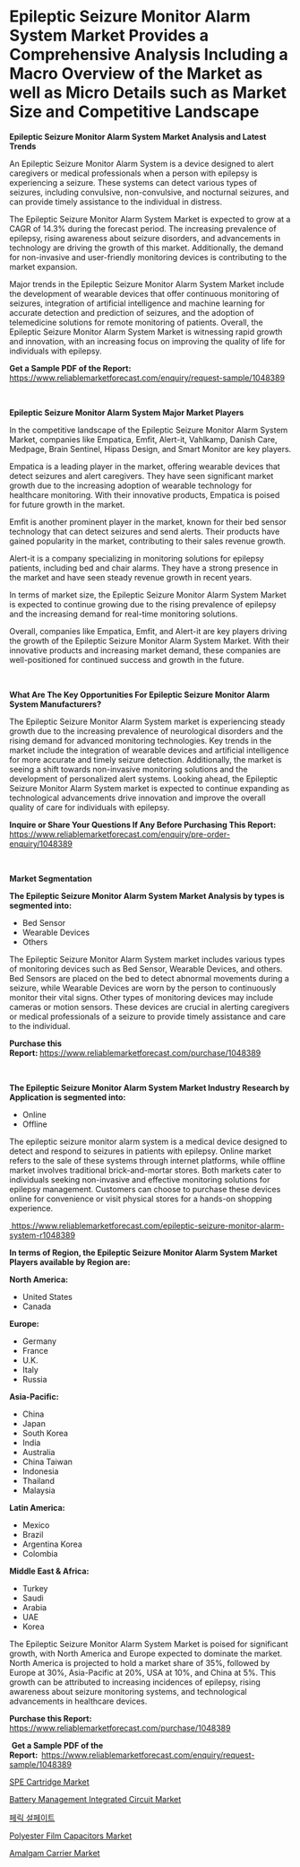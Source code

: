 <p><h1>Epileptic Seizure Monitor Alarm System Market Provides a Comprehensive Analysis Including a Macro Overview of the Market as well as Micro Details such as Market Size and Competitive Landscape</h1></p><p><strong>Epileptic Seizure Monitor Alarm System Market Analysis and Latest Trends</strong></p>
<p><p>An Epileptic Seizure Monitor Alarm System is a device designed to alert caregivers or medical professionals when a person with epilepsy is experiencing a seizure. These systems can detect various types of seizures, including convulsive, non-convulsive, and nocturnal seizures, and can provide timely assistance to the individual in distress.</p><p>The Epileptic Seizure Monitor Alarm System Market is expected to grow at a CAGR of 14.3% during the forecast period. The increasing prevalence of epilepsy, rising awareness about seizure disorders, and advancements in technology are driving the growth of this market. Additionally, the demand for non-invasive and user-friendly monitoring devices is contributing to the market expansion.</p><p>Major trends in the Epileptic Seizure Monitor Alarm System Market include the development of wearable devices that offer continuous monitoring of seizures, integration of artificial intelligence and machine learning for accurate detection and prediction of seizures, and the adoption of telemedicine solutions for remote monitoring of patients. Overall, the Epileptic Seizure Monitor Alarm System Market is witnessing rapid growth and innovation, with an increasing focus on improving the quality of life for individuals with epilepsy.</p></p>
<p><strong>Get a Sample PDF of the Report:&nbsp;</strong> <a href="https://www.reliablemarketforecast.com/enquiry/request-sample/1048389">https://www.reliablemarketforecast.com/enquiry/request-sample/1048389</a></p>
<p>&nbsp;</p>
<p><strong>Epileptic Seizure Monitor Alarm System Major Market Players</strong></p>
<p><p>In the competitive landscape of the Epileptic Seizure Monitor Alarm System Market, companies like Empatica, Emfit, Alert-it, Vahlkamp, Danish Care, Medpage, Brain Sentinel, Hipass Design, and Smart Monitor are key players. </p><p>Empatica is a leading player in the market, offering wearable devices that detect seizures and alert caregivers. They have seen significant market growth due to the increasing adoption of wearable technology for healthcare monitoring. With their innovative products, Empatica is poised for future growth in the market.</p><p>Emfit is another prominent player in the market, known for their bed sensor technology that can detect seizures and send alerts. Their products have gained popularity in the market, contributing to their sales revenue growth.</p><p>Alert-it is a company specializing in monitoring solutions for epilepsy patients, including bed and chair alarms. They have a strong presence in the market and have seen steady revenue growth in recent years.</p><p>In terms of market size, the Epileptic Seizure Monitor Alarm System Market is expected to continue growing due to the rising prevalence of epilepsy and the increasing demand for real-time monitoring solutions.</p><p>Overall, companies like Empatica, Emfit, and Alert-it are key players driving the growth of the Epileptic Seizure Monitor Alarm System Market. With their innovative products and increasing market demand, these companies are well-positioned for continued success and growth in the future.</p></p>
<p>&nbsp;</p>
<p><strong>What Are The Key Opportunities For Epileptic Seizure Monitor Alarm System Manufacturers?</strong></p>
<p><p>The Epileptic Seizure Monitor Alarm System market is experiencing steady growth due to the increasing prevalence of neurological disorders and the rising demand for advanced monitoring technologies. Key trends in the market include the integration of wearable devices and artificial intelligence for more accurate and timely seizure detection. Additionally, the market is seeing a shift towards non-invasive monitoring solutions and the development of personalized alert systems. Looking ahead, the Epileptic Seizure Monitor Alarm System market is expected to continue expanding as technological advancements drive innovation and improve the overall quality of care for individuals with epilepsy.</p></p>
<p><strong>Inquire or Share Your Questions If Any Before Purchasing This Report:</strong> <a href="https://www.reliablemarketforecast.com/enquiry/pre-order-enquiry/1048389">https://www.reliablemarketforecast.com/enquiry/pre-order-enquiry/1048389</a></p>
<p>&nbsp;</p>
<p><strong>Market Segmentation</strong></p>
<p><strong>The Epileptic Seizure Monitor Alarm System Market Analysis by types is segmented into:</strong></p>
<p><ul><li>Bed Sensor</li><li>Wearable Devices</li><li>Others</li></ul></p>
<p><p>The Epileptic Seizure Monitor Alarm System market includes various types of monitoring devices such as Bed Sensor, Wearable Devices, and others. Bed Sensors are placed on the bed to detect abnormal movements during a seizure, while Wearable Devices are worn by the person to continuously monitor their vital signs. Other types of monitoring devices may include cameras or motion sensors. These devices are crucial in alerting caregivers or medical professionals of a seizure to provide timely assistance and care to the individual.</p></p>
<p><strong>Purchase this Report:&nbsp;</strong><a href="https://www.reliablemarketforecast.com/purchase/1048389">https://www.reliablemarketforecast.com/purchase/1048389</a></p>
<p>&nbsp;</p>
<p><strong>The Epileptic Seizure Monitor Alarm System Market Industry Research by Application is segmented into:</strong></p>
<p><ul><li>Online</li><li>Offline</li></ul></p>
<p><p>The epileptic seizure monitor alarm system is a medical device designed to detect and respond to seizures in patients with epilepsy. Online market refers to the sale of these systems through internet platforms, while offline market involves traditional brick-and-mortar stores. Both markets cater to individuals seeking non-invasive and effective monitoring solutions for epilepsy management. Customers can choose to purchase these devices online for convenience or visit physical stores for a hands-on shopping experience.</p></p>
<p><a href="https://www.reliablemarketforecast.com/epileptic-seizure-monitor-alarm-system-r1048389">&nbsp;https://www.reliablemarketforecast.com/epileptic-seizure-monitor-alarm-system-r1048389</a></p>
<p><strong>In terms of Region, the Epileptic Seizure Monitor Alarm System Market Players available by Region are:</strong></p>
<p>
    <p> <strong> North America: </strong>
        <ul>
            <li>United States</li>
            <li>Canada</li>
        </ul>
        </p> 
    <p> <strong> Europe: </strong>
        <ul>
            <li>Germany</li>
            <li>France</li>
            <li>U.K.</li>
            <li>Italy</li>
            <li>Russia</li>
        </ul>
        </p> 
    <p> <strong> Asia-Pacific: </strong>
        <ul>
            <li>China</li>
            <li>Japan</li>
            <li>South Korea</li>
            <li>India</li>
            <li>Australia</li>
            <li>China Taiwan</li>
            <li>Indonesia</li>
            <li>Thailand</li>
            <li>Malaysia</li>
        </ul>
        </p> 
    <p> <strong> Latin America: </strong>
        <ul>
            <li>Mexico</li>
            <li>Brazil</li>
            <li>Argentina Korea</li>
            <li>Colombia</li>
        </ul>
        </p> 
    <p> <strong> Middle East & Africa: </strong>
        <ul>
            <li>Turkey</li>
            <li>Saudi</li>
            <li>Arabia</li>
            <li>UAE</li>
            <li>Korea</li>
        </ul>
    </p>
    </p>
<p><p>The Epileptic Seizure Monitor Alarm System Market is poised for significant growth, with North America and Europe expected to dominate the market. North America is projected to hold a market share of 35%, followed by Europe at 30%, Asia-Pacific at 20%, USA at 10%, and China at 5%. This growth can be attributed to increasing incidences of epilepsy, rising awareness about seizure monitoring systems, and technological advancements in healthcare devices.</p></p>
<p><strong>Purchase this Report: </strong><a href="https://www.reliablemarketforecast.com/purchase/1048389">https://www.reliablemarketforecast.com/purchase/1048389</a></p>
<p>&nbsp;<strong>Get a Sample PDF of the Report:&nbsp;&nbsp;</strong><a href="https://www.reliablemarketforecast.com/enquiry/request-sample/1048389">https://www.reliablemarketforecast.com/enquiry/request-sample/1048389</a></p>
<p><strong></strong></p>
<p><p><a href="https://github.com/gdfhhhj/Market-Research-Report-List-6/blob/main/spe-cartridge-market.md">SPE Cartridge Market</a></p><p><a href="https://medium.com/@jamieurcotte9056df/global-battery-management-integrated-circuit-market-exploring-market-share-market-trends-and-39e11450587c">Battery Management Integrated Circuit Market</a></p><p><a href="https://medium.com/@kelvinfeenrey98677/%EC%B2%A0-%ED%99%A9%EC%82%B0-%EC%8B%9C%EC%9E%A5-%EC%A1%B0%EC%82%AC-%EB%B3%B4%EA%B3%A0%EC%84%9C-2024%EB%85%84%EB%B6%80%ED%84%B0-2031%EB%85%84%EA%B9%8C%EC%A7%80-6-3-%EC%9D%98-%EC%95%88%EC%A0%95%EB%90%9C-cagr%EB%A1%9C-%EC%8B%9C%EC%9E%A5-%EC%98%88%EC%B8%A1-%EB%B0%8F-%EC%84%B1%EC%9E%A5-%EC%A0%84%EB%A7%9D-4e17ba581371">페릭 설페이트</a></p><p><a href="https://medium.com/@kathleenjacksond65/global-polyester-film-capacitors-market-size-is-expected-to-experience-a-cagr-of-9-1-042a4feefedc">Polyester Film Capacitors Market</a></p><p><a href="https://github.com/julyju69/Market-Research-Report-List-4/blob/main/amalgam-carrier-market.md">Amalgam Carrier Market</a></p></p>